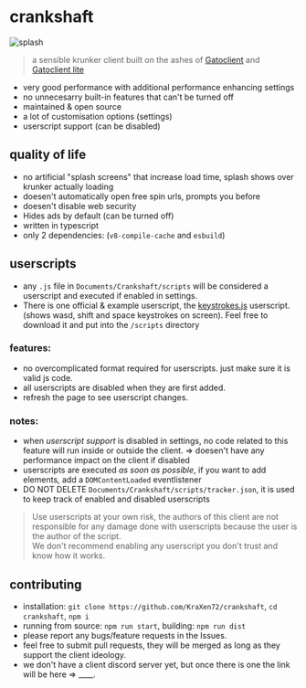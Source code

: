 # crankshaft
![splash](https://cdn.discordapp.com/attachments/704792091955429426/963921255365480618/blank_splash.png)  
> a sensible krunker client built on the ashes of [Gatoclient](https://github.com/Gatohost/gatoclient) and [Gatoclient lite](https://github.com/LukeTheDuke240/gatoclient-lite)
- very good performance with additional performance enhancing settings
- no unnecesarry built-in features that can't be turned off
- maintained & open source
- a lot of customisation options (settings)
- userscript support (can be disabled)
  
## quality of life
- no artificial "splash screens" that increase load time, splash shows over krunker actually loading
- doesen't automatically open free spin urls, prompts you before
- doesen't disable web security
- Hides ads by default (can be turned off)
- written in typescript
- only 2 dependencies: (`v8-compile-cache` and `esbuild`)
  
## userscripts
- any `.js` file in `Documents/Crankshaft/scripts` will be considered a userscript and executed if enabled in settings.   
- There is one official & example userscript, the [keystrokes.js](https://gist.github.com/KraXen72/2ea1332440b0c66b83ca9b73afc38269) userscript. (shows wasd, shift and space keystrokes on screen). Feel free to download it and put into the `/scripts` directory
### features:  
- no overcomplicated format required for userscripts. just make sure it is valid js code.
- all userscripts are disabled when they are first added.
- refresh the page to see userscript changes.
  
### notes:
- when *userscript support* is disabled in settings, no code related to this feature will run inside or outside the client. => doesen't have any performance impact on the client if disabled
- userscripts are executed *as soon as possible*, if you want to add elements, add a `DOMContentLoaded` eventlistener
- DO NOT DELETE `Documents/Crankshaft/scripts/tracker.json`, it is used to keep track of enabled and disabled userscripts
  
> Use userscripts at your own risk, the authors of this client are not responsible for any damage done with userscripts because the user is the author of the script.   
> We don't recommend enabling any userscript you don't trust and know how it works.    
  
## contributing
- installation: `git clone https://github.com/KraXen72/crankshaft`, `cd crankshaft`, `npm i`
- running from source: `npm run start`, building: `npm run dist`
- please report any bugs/feature requests in the Issues.   
- feel free to submit pull requests, they will be merged as long as they support the client ideology.  
- we don't have a client discord server yet, but once there is one the link will be here => ____.
